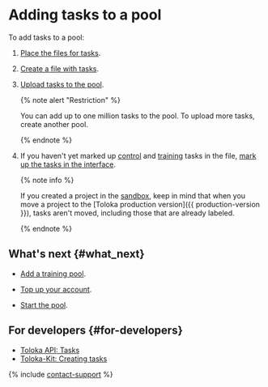 # Adding tasks to a pool

To add tasks to a pool:

1. [Place the files for tasks](cloud-storage.md).

1. [Create a file with tasks](pool_csv.md).

1. [Upload tasks to the pool](task_upload.md).

    {% note alert "Restriction" %}

    You can add up to one million tasks to the pool. To upload more tasks, create another pool.

    {% endnote %}

1. If you haven't yet marked up [control](../../glossary.md#control-task) and [training](../../glossary.md#training-task) tasks in the file, [mark up the tasks in the interface](task_markup.md).

    {% note info %}

    If you created a project in the [sandbox](sandbox.md), keep in mind that when you move a project to the [Toloka production version]({{ production-version }}), tasks aren't moved, including those that are already labeled.

    {% endnote %}

## What's next {#what_next}

- [Add a training pool](train.md).

- [Top up your account](refill.md).

- [Start the pool](pool-run-and-stop.md).

## For developers {#for-developers}

- [Toloka API: Tasks](https://toloka.ai/docs/api/api-reference/#tag--task)
- [Toloka-Kit: Creating tasks](../../toloka-kit/reference/toloka.client.TolokaClient.create_task.md)

{% include [contact-support](../_includes/contact-support.md) %}